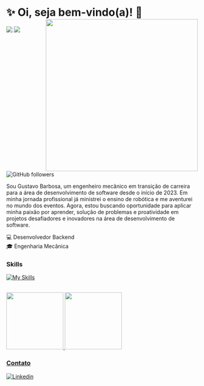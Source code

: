 # :sparkles: Oi, seja bem-vindo(a)! :wave:<img src="https://raw.githubusercontent.com/MicaelliMedeiros/micaellimedeiros/master/image/computer-illustration.png" min-width="400px" max-width="400px" width="400px" align="right">

![](https://komarev.com/ghpvc/?username=Gustavo-Barbos&color=000000)
![](https://estruyf-github.azurewebsites.net/api/VisitorHit?user=Gustavo-Barbos&countColorcountColor&countColor=%232979ff) ![GitHub followers](https://img.shields.io/github/followers/Gustavo-Barbos?label=Follow&style=social)

Sou Gustavo Barbosa, um engenheiro mecânico em transição de carreira para a área de desenvolvimento de software desde o início de 2023.
Em minha jornada profissional já ministrei o ensino de robótica e me aventurei no mundo dos eventos.
Agora, estou buscando oportunidade para aplicar minha paixão por aprender, solução de problemas e proatividade em projetos desafiadores e inovadores na área de desenvolvimento de software.

:computer: Desenvolvedor Backend<br>
:mortar_board: Engenharia Mecânica

### Skills
[![My Skills](https://skillicons.dev/icons?i=js,nodejs,express)](https://skillicons.dev)
<br>
<br>
<div>
<a href="https://github.com/Gustavo-Barbos">
<img height="150em" src="https://github-readme-stats.vercel.app/api?username=Gustavo-Barbos&show_icons=true&theme=dracula&include_all_commits=true&count_private=true"/>
<img height="150em" src="https://github-readme-stats.vercel.app/api/top-langs/?username=Gustavo-Barbos&layout=compact&langs_count=7&theme=dracula"/>
</div>


### Contato
[![Linkedin](https://img.shields.io/badge/LinkedIn-0077B5?style=for-the-badge&logo=linkedin&logoColor=white)](https://www.linkedin.com/in/gustavosoaresb/)

